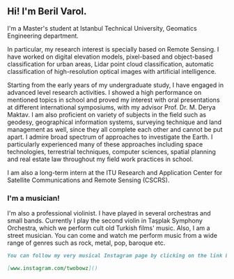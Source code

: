 ## Hi! I'm Beril Varol. 

I'm a Master's student at Istanbul Technical University, Geomatics Engineering department. 

In particular, my research interest is specially based on Remote Sensing. I have worked on digital elevation models, pixel-based and object-based classification for urban areas, Lidar point cloud classification, automatic classification of high-resolution optical images with artificial intelligence.

Starting from the early years of my undergraduate study, I have engaged in advanced level research activities. I showed a high performance on mentioned topics in school and proved my interest with oral presentations at different international symposiums, with my advisor Prof. Dr. M. Derya Maktav. 
I am also proficient on variety of subjects in the field such as geodesy, geographical information systems, surveying technique and land management as well, since they all complete each other and cannot be put apart. I admire broad spectrum of approaches to investigate the Earth. I particularly experienced many of these approaches including space technologies, terrestrial techniques, computer sciences, spatial planning and real estate law throughout my field work practices in school. 

I am also a long-term intern at the ITU Research and Application Center for Satellite Communications and Remote Sensing (CSCRS).

### I'm a musician!

I'm also a professional violinist. I have played in several orchestras and small bands. Currently I play the second violin in Taşplak Symphony Orchestra, which we perform cult old Turkish films' music. Also, I am a street musician. You can come and watch me perform music from a wide range of genres such as rock, metal, pop, baroque etc. 

```markdown
You can follow my very musical Instagram page by clicking on the link below:

[www.instagram.com/twobowz]() 
```



